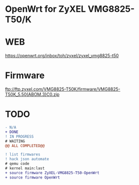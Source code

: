 # OpenWrt for ZyXEL VMG8825-T50/K
  
# WEB 
https://openwrt.org/inbox/toh/zyxel/zyxel_vmg8825-t50

# Firmware
ftp://ftp.zyxel.com/VMG8825-T50K/firmware/VMG8825-T50K_5.50(ABOM.3)C0.zip


# TODO

```diff
- N/A
+ DONE
! IN PROGRESS
# WAITING
@@ ALL COMPLETED@@
```

```diff
! list firmwares
! hack json automate
# qemu code
# kernel main:last
+ source firmware ZyXEL-VMG8825-T50-OpenWrt
+ source firmware OpenWrt
```
